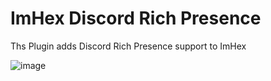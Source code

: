 # ImHex Discord Rich Presence

Ths Plugin adds Discord Rich Presence support to ImHex

![image](https://user-images.githubusercontent.com/10835354/211030126-37ea5d52-07e3-468b-82dc-18ccf971f128.png)
